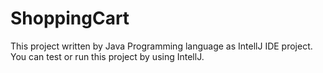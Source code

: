 # ShoppingCart

This project written by Java Programming language as IntellJ IDE project.
You can test or run this project by using IntellJ.

